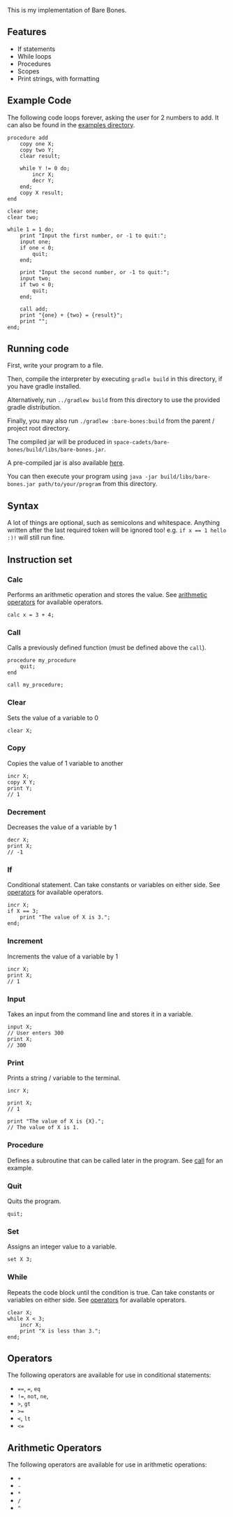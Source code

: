 This is my implementation of Bare Bones.

## Features
- If statements
- While loops
- Procedures
- Scopes
- Print strings, with formatting

## Example Code
The following code loops forever, asking the user for 2 numbers to add.
It can also be found in the [examples directory](./examples/procedures).
```
procedure add
    copy one X;
    copy two Y;
    clear result;

    while Y != 0 do;
        incr X;
        decr Y;
    end;
    copy X result;
end

clear one;
clear two;

while 1 = 1 do;
    print "Input the first number, or -1 to quit:";
    input one;
    if one < 0;
        quit;
    end;

    print "Input the second number, or -1 to quit:";
    input two;
    if two < 0;
        quit;
    end;

    call add;
    print "{one} + {two} = {result}";
    print "";
end;
```

## Running code
First, write your program to a file.

Then, compile the interpreter by executing `gradle build` in this directory, if you have gradle installed.

Alternatively, run `../gradlew build` from this directory to use the provided gradle distribution.

Finally, you may also run `./gradlew :bare-bones:build` from the parent / project root directory.

The compiled jar will be produced in `space-cadets/bare-bones/build/libs/bare-bones.jar`.

A pre-compiled jar is also available [here](https://github.com/RyanW02/space-cadets/releases).

You can then execute your program using `java -jar build/libs/bare-bones.jar path/to/your/program` from this directory.

## Syntax
A lot of things are optional, such as semicolons and whitespace. Anything written after the last required token will be
ignored too! e.g. `if x == 1 hello :)!` will still run fine.

## Instruction set
### Calc
Performs an arithmetic operation and stores the value. See [arithmetic operators](#arithmetic-operators) for available operators.
```
calc x = 3 + 4;
```

### Call
Calls a previously defined function (must be defined above the `call`).
```
procedure my_procedure
    quit;
end

call my_procedure;
```

### Clear
Sets the value of a variable to 0
```
clear X;
```

### Copy
Copies the value of 1 variable to another
```
incr X;
copy X Y;
print Y;
// 1
```

### Decrement
Decreases the value of a variable by 1
```
decr X;
print X;
// -1
```

### If
Conditional statement. Can take constants or variables on either side. See [operators](#operators) for available operators.
```
incr X;
if X == 3;
    print "The value of X is 3.";
end;
```

### Increment
Increments the value of a variable by 1
```
incr X;
print X;
// 1
```

### Input
Takes an input from the command line and stores it in a variable.
```
input X;
// User enters 300
print X;
// 300
```

### Print
Prints a string / variable to the terminal.
```
incr X;

print X;
// 1

print "The value of X is {X}.";
// The value of X is 1.
```

### Procedure
Defines a subroutine that can be called later in the program. See [call](#call) for an example.

### Quit
Quits the program.
```
quit;
```

### Set
Assigns an integer value to a variable.
```
set X 3;
```

### While
Repeats the code block until the condition is true. Can take constants or variables on either side. See [operators](#operators) for available operators.
```
clear X;
while X < 3;
    incr X;
    print "X is less than 3.";
end;
```

## Operators
The following operators are available for use in conditional statements:
- `==`, `=`, `eq`
- `!=`, `not`, `ne`,
- `>`, `gt`
- `>=`
- `<`, `lt`
- `<=`

## Arithmetic Operators
The following operators are available for use in arithmetic operations:
- `+`
- `-`
- `*`
- `/`
- `^`